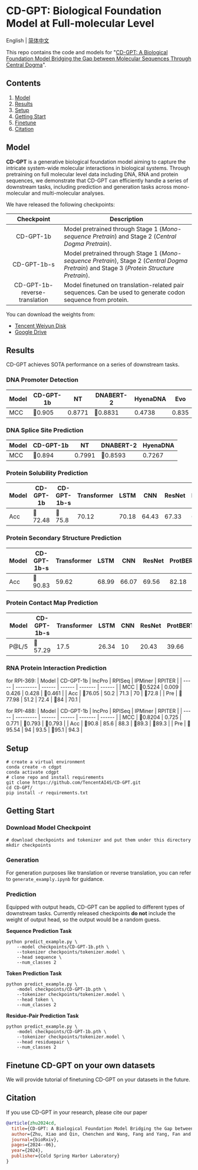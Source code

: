 # CD-GPT: Biological Foundation Model at Full-molecular Level

English | [简体中文](./README-zh.md)

This repo contains the code and models for "[CD-GPT: A Biological Foundation Model Bridging the Gap between Molecular Sequences Through Central Dogma](https://www.biorxiv.org/content/10.1101/2024.06.24.600337v1.article-info)".

## Contents
1. [Model](#model)
2. [Results](#results)
3. [Setup](#setup)
4. [Getting Start](#getting-start)
5. [Finetune](#finetune-cd-gpt-on-your-own-datasets)
6. [Citation](#citation)

## Model
**CD-GPT** is a generative biological foundation model aiming to capture the intricate system-wide molecular interactions in biological systems. Through pretraining on full molecular level data including DNA, RNA and protein sequences, we demonstrate that CD-GPT can efficiently handle a series of downstream tasks, including prediction and generation tasks across mono-molecular and multi-molecular analyses.


We have released the following checkpoints:

|          Checkpoint           | Description                                                                                                                                |
| :---------------------------: | ------------------------------------------------------------------------------------------------------------------------------------------ |
|           CD-GPT-1b           | Model pretrained through Stage 1 (_Mono-sequence Pretrain_) and Stage 2 (_Central Dogma Pretrain_).                                         |
|          CD-GPT-1b-s          | Model pretrained through Stage 1 (_Mono-sequence Pretrain_), Stage 2 (_Central Dogma Pretrain_) and Stage 3 (_Protein Structure Pretrain_). |
| CD-GPT-1b-reverse-translation | Model finetuned on translation-related pair sequences. Can be used to generate codon sequence from protein. |

You can download the weights from:
- [Tencent Weiyun Disk](https://share.weiyun.com/LpRbEEH4)
- [Google Drive](https://drive.google.com/drive/folders/1ZqelImiYMpmHhTrBGz7Tm8vFoWF32-pJ?usp=drive_link)

## Results

CD-GPT achieves SOTA performance on a series of downstream tasks.

### DNA Promoter Detection

| Model | CD-GPT-1b | NT     | DNABERT-2 | HyenaDNA | Evo   |
| ----- | --------- | ------ | --------- | -------- | ----- |
| MCC   | 🥇0.905     | 0.8771 | 🥈0.8831    | 0.4738   | 0.835 |

### DNA Splice Site Prediction

| Model | CD-GPT-1b | NT     | DNABERT-2 | HyenaDNA |
| ----- | --------- | ------ | --------- | -------- |
| MCC   | 🥇0.894     | 0.7991 | 🥈0.8593    | 0.7267   |

### Protein Solubility Prediction

| Model | CD-GPT-1b | CD-GPT-1b-s | Transformer | LSTM  | CNN   | ResNet | ProtBERT | ESM   |
| ----- | --------- | ----------- | ----------- | ----- | ----- | ------ | -------- | ----- |
| Acc   | 🥈72.48     | 🥇75.8        | 70.12       | 70.18 | 64.43 | 67.33  | 68.15    | 70.23 |

### Protein Secondary Structure Prediction


| Model | CD-GPT-1b-s | Transformer | LSTM  | CNN   | ResNet | ProtBERT | ESM   |
| ----- | ----------- | ----------- | ----- | ----- | ------ | -------- | ----- |
| Acc   | 🥇90.83       | 59.62       | 68.99 | 66.07 | 69.56  | 82.18    | 🥈82.73 |

### Protein Contact Map Prediction

| Model | CD-GPT-1b-s | Transformer | LSTM  | CNN | ResNet | ProtBERT | ESM   |
| ----- | ----------- | ----------- | ----- | --- | ------ | -------- | ----- |
| P@L/5  | 🥇57.29       | 17.5        | 26.34 | 10  | 20.43  | 39.66    | 🥈45.78 |

### RNA Protein Interaction Prediction

for RPI-369:
| Model | CD-GPT-1b | lncPro | RPISeq | IPMiner | RPITER |
| ----- | --------- | ------ | ------ | ------- | ------ |
| MCC   | 🥇0.5224    | 0.009  | 0.426  | 0.428   | 🥈0.461  |
| Acc   | 🥇76.05     | 50.2   | 71.3   | 70      | 🥈72.8   |
| Pre   | 🥈77.98     | 51.2   | 72.4   | 🥇84      | 70.1   |

for RPI-488:
| Model | CD-GPT-1b | lncPro | RPISeq | IPMiner | RPITER |
| ----- | --------- | ------ | ------ | ------- | ------ |
| MCC   | 🥇0.8204    | 0.725  | 0.771  | 🥈0.793   | 🥈0.793  |
| Acc   | 🥇90.8      | 85.6   | 88.3   | 🥈89.3    | 🥈89.3   |
| Pre   | 🥇95.54     | 94     | 93.5   | 🥈95.1    | 94.3   |

## Setup
```shell
# create a virtual environment
conda create -n cdgpt
conda activate cdgpt
# clone repo and install requirements
git clone https://github.com/TencentAI4S/CD-GPT.git
cd CD-GPT/
pip install -r requirements.txt
```
## Getting Start
### Download Model Checkpoint
```shell
# download checkpoints and tokenizer and put them under this directory
mkdir checkpoints
```
### Generation

For generation purposes like translation or reverse translation, you can refer to `generate_examply.ipynb` for guidance.

### Prediction

Equipped with output heads, CD-GPT can be applied to different types of downstream tasks. Currently released checkpoints **do not** include the weight of output head, so the output would be a random guess.

**Sequence Prediction Task**
```shell
python predict_example.py \
    --model checkpoints/CD-GPT-1b.pth \
    --tokenizer checkpoints/tokenizer.model \
    --head sequence \
    --num_classes 2
```

**Token Prediction Task**
```shell
python predict_example.py \
    -model checkpoints/CD-GPT-1b.pth \
    --tokenizer checkpoints/tokenizer.model \
    --head token \
    --num_classes 2
```

**Residue-Pair Prediction Task**
```shell
python predict_example.py \
    -model checkpoints/CD-GPT-1b.pth \
    --tokenizer checkpoints/tokenizer.model \
    --head residuepair \
    --num_classes 2
```

## Finetune CD-GPT on your own datasets
We will provide tutorial of finetuning CD-GPT on your datasets in the future.

## Citation
If you use CD-GPT in your research, please cite our paper

```BibTeX
@article{zhu2024cd,
  title={CD-GPT: A Biological Foundation Model Bridging the Gap between Molecular Sequences Through Central Dogma},
  author={Zhu, Xiao and Qin, Chenchen and Wang, Fang and Yang, Fan and He, Bing and Zhao, Yu and Yao, Jianhua},
  journal={bioRxiv},
  pages={2024--06},
  year={2024},
  publisher={Cold Spring Harbor Laboratory}
}
```